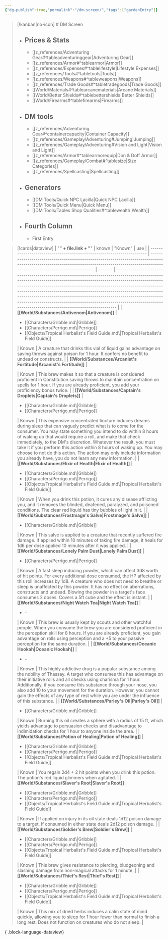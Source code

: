 ```yaml
---
{"dg-publish":true,"permalink":"/dm-screen/","tags":["gardenEntry"]}
---
```



> [!kanban|no-icon] # DM Screen
> - ## Prices & Stats
> 	- [[z_references/Adventuring Gear#^tableadventuringgear\|Adventuring Gear]]
> 	- [[z_references/Armor#^tablearmor\|Armor]]
> 	- [[z_references/Expenses#^tablelifestyle\|Lifestyle Expenses]]
> 	- [[z_references/Tools#^tabletools\|Tools]]
> 	- [[z_references/Weapons#^tableweapons\|Weapons]]
> 	- [[z_references/Trade Goods#^tabletradegoods\|Trade Goods]]
> 	- [[World/Materials#^tablearcanematerials\|Arcane Materials]]
> 	- [[World/Better Shields#^tablebettershields\|Better Shields]]
> 	- [[World/Firearms#^tablefirearms\|Firearms]]
> - ## DM tools
> 	- [[z_references/Adventuring Gear#^containercapacity\|Container Capacity]]
> 	- [[z_references/Gameplay/Adventuring#Jumping\|Jumping]]
> 	- [[z_references/Gameplay/Adventuring#Vision and Light\|Vision and Light]]
> 	- [[z_references/Armor#^tablearmorequip\|Don & Doff Armor]]
> 	- [[z_references/Gameplay/Combat#^tablesize\|Size Categories]]
> 	- [[z_references/Spellcasting\|Spellcasting]]
> - ## Generators
> 	- [[DM Tools/Quick NPC Lacilla\|Quick NPC Lacilla]]
> 	- [[DM Tools/Quick Menu\|Quick Menu]]
> 	- [[DM Tools/Tables Shop Qualities#^tablewealth\|Wealth]]
> - ## Fourth Column
> 	- First Entry


> [!cards|dataview]
>  | "**" + file.link + "**"                                                | known                                                                                                                                                                                        | "Known" | use                                                                                                                                                                                                                                                                                                                                                                                                                                                                                                                      |
> | ---------------------------------------------------------------------- | -------------------------------------------------------------------------------------------------------------------------------------------------------------------------------------------- | ------- | ------------------------------------------------------------------------------------------------------------------------------------------------------------------------------------------------------------------------------------------------------------------------------------------------------------------------------------------------------------------------------------------------------------------------------------------------------------------------------------------------------------------------ |
> | **[[World/Substances/Antivenom\|Antivenom]]**                       | <ul><li>[[Characters/Gribble.md\\|Gribble]]</li><li>[[Characters/Perrigo.md\\|Perrigo]]</li><li>[[Objects/Tropical Herbalist's Field Guide.md\\|Tropical Herbalist's Field Guide]]</li></ul> | Known   | A creature that drinks this vial of liquid gains advantage on saving throws against poison for 1 hour. It confers no benefit to undead or constructs.                                                                                                                                                                                                                                                                                                                                                                    |
> | **[[World/Substances/Arcanist's Fortitude\|Arcanist's Fortitude]]** | <ul></ul>                                                                                                                                                                                    | Known   | This brew makes it so that a creature is considered proficient in Constitution saving throws to maintain concentration on spells for 1 hour. If you are already proficient, you add your proficiency bonus twice.                                                                                                                                                                                                                                                                                                        |
> | **[[World/Substances/Captain's Droplets\|Captain's Droplets]]**     | <ul><li>[[Characters/Gribble.md\\|Gribble]]</li><li>[[Characters/Perrigo.md\\|Perrigo]]</li></ul>                                                                                            | Known   | This expensive concentrated tincture induces dreams during sleep that can vaguely predict what is to come for the consumer. You may state something you intend to do within 8 hours of waking up that would require a roll, and make that check immediately, to the DM's discretion. Whatever the result, you must take it if you perform this action within 8 hours of waking up. You may choose to not do this action. The action may only include information you already have, you do not learn any new information. |
> | **[[World/Substances/Elixir of Health\|Elixir of Health]]**         | <ul><li>[[Characters/Gribble.md\\|Gribble]]</li><li>[[Characters/Perrigo.md\\|Perrigo]]</li><li>[[Objects/Tropical Herbalist's Field Guide.md\\|Tropical Herbalist's Field Guide]]</li></ul> | Known   | When you drink this potion, it cures any disease afflicting you, and it removes the blinded, deafened, paralyzed, and poisoned conditions. The clear red liquid has tiny bubbles of light in it.                                                                                                                                                                                                                                                                                                                         |
> | **[[World/Substances/Frostmage's Salve\|Frostmage's Salve]]**       | <ul><li>[[Characters/Gribble.md\\|Gribble]]</li></ul>                                                                                                                                        | Known   | This salve is applied to a creature that recently suffered fire damage. If applied within 10 minutes of taking fire damage, it heals for 1d6 per dose applied 10 minutes after it was applied.                                                                                                                                                                                                                                                                                                                           |
> | **[[World/Substances/Lonely Palm Dust\|Lonely Palm Dust]]**         | <ul><li>[[Characters/Perrigo.md\\|Perrigo]]</li></ul>                                                                                                                                        | Known   | A fast sleep inducing powder, which can affect 3d8 worth of hit points. For every additional dose consumed, the HP affected by this roll increases by 1d8. A creature who does not need to breathe or sleep is unaffected by this powder. It has no effect on aberrations, constructs and undead. Blowing the powder in a target's face consumes 2 doses. Covers a 5ft cube and the effect is instant.                                                                                                                   |
> | **[[World/Substances/Night Watch Tea\|Night Watch Tea]]**           | <ul><li>\-</li></ul>                                                                                                                                                                         | Known   | This brew is usually kept by scouts and other watchful people. When you consume the brew you are considered proficient in the perception skill for 8 hours. If you are already proficient, you gain advantage on rolls using perception and a +5 to your passive perception for the same duration.                                                                                                                                                                                                                       |
> | **[[World/Substances/Oceanic Hookah\|Oceanic Hookah]]**             | <ul><li>\-</li></ul>                                                                                                                                                                         | Known   | This highly addictive drug is a popular substance among the nobility of Thassay. A target who consumes this has advantage on their initiative rolls and all checks using charisma for 1 hour. Additionally, if you consume this substance through your nose, you also add 10 to your movement for the duration. However, you cannot gain the effects of any type of rest while you are under the influence of this substance.                                                                                            |
> | **[[World/Substances/Parley's Oil\|Parley's Oil]]**                 | <ul><li>[[Characters/Gribble.md\\|Gribble]]</li></ul>                                                                                                                                        | Known   | Burning this oil creates a sphere with a radius of 15 ft, which yields advantage to persuasion checks and disadvantage to indimidation checks for 1 hour to anyone inside the area.                                                                                                                                                                                                                                                                                                                                      |
> | **[[World/Substances/Potion of Healing\|Potion of Healing]]**       | <ul><li>[[Characters/Gribble.md\\|Gribble]]</li><li>[[Characters/Perrigo.md\\|Perrigo]]</li><li>[[Objects/Tropical Herbalist's Field Guide.md\\|Tropical Herbalist's Field Guide]]</li></ul> | Known   | You regain 2d4 + 2 hit points when you drink this potion. The potion's red liquid glimmers when agitated.                                                                                                                                                                                                                                                                                                                                                                                                                |
> | **[[World/Substances/Slaver's Root\|Slaver's Root]]**               | <ul><li>[[Characters/Gribble.md\\|Gribble]]</li><li>[[Characters/Perrigo.md\\|Perrigo]]</li><li>[[Objects/Tropical Herbalist's Field Guide.md\\|Tropical Herbalist's Field Guide]]</li></ul> | Known   | If applied on injury in its oil state deals 1d12 poison damage to a target. If consumed in either state deals 2d12 poison damage.                                                                                                                                                                                                                                                                                                                                                                                        |
> | **[[World/Substances/Soldier's Brew\|Soldier's Brew]]**             | <ul><li>[[Characters/Gribble.md\\|Gribble]]</li><li>[[Characters/Perrigo.md\\|Perrigo]]</li><li>[[Objects/Tropical Herbalist's Field Guide.md\\|Tropical Herbalist's Field Guide]]</li></ul> | Known   | This brew gives resistance to piercing, bludgeoning and slashing damage from non-magical attacks for 1 minute.                                                                                                                                                                                                                                                                                                                                                                                                           |
> | **[[World/Substances/Thief's Rest\|Thief's Rest]]**                 | <ul><li>[[Characters/Gribble.md\\|Gribble]]</li><li>[[Characters/Perrigo.md\\|Perrigo]]</li><li>[[Objects/Tropical Herbalist's Field Guide.md\\|Tropical Herbalist's Field Guide]]</li></ul> | Known   | This mix of dried herbs induces a calm state of mind quickly, allowing you to sleep for 1 hour fewer than normal to finish a long rest. Does not function on creatures who do not sleep.                                                                                                                                                                                                                                                                                                                                 |
> 
{ .block-language-dataview}

